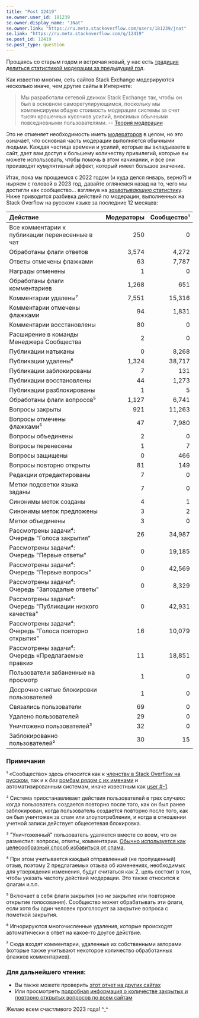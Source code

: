 ```yaml
---
title: "Post 12419"
se.owner.user_id: 181239
se.owner.display_name: "JNat"
se.owner.link: "https://ru.meta.stackoverflow.com/users/181239/jnat"
se.link: "https://ru.meta.stackoverflow.com/q/12419"
se.post_id: 12419
se.post_type: question
---
```

<p>Прощаясь со старым годом и встречая новый, у нас есть <a href="https://ru.meta.stackoverflow.com/search?q=%22year+in+moderation%22+is%3Aquestion">традиция делиться статистикой модерации за предыдущий год</a>.</p>
<p>Как известно многим, сеть сайтов Stack Exchange модерируются несколько иначе, чем другие сайты в Интернете:</p>
<blockquote>
<p>Мы разработали сетевой движок Stack Exchange так, чтобы он был в основном саморегулирующимся, поскольку мы компенсируем общую стоимость модерации системы за счет тысяч крошечных кусочков усилий, вносимых обычными повседневными пользователями.
-- <a href="http://blog.stackoverflow.com/2009/05/a-theory-of-moderation/">Теория модерации</a></p>
</blockquote>
<p>Это не отменяет необходимость иметь <a href="https://stackoverflow.blog/2018/11/21/our-theory-of-moderation-re-visited/">модераторов</a> в целом, но это означает, что основная часть модерации выполняется обычными людьми. Каждая частица времени и усилий, которые вы вкладываете в сайт, дает вам доступ к большему количеству привилегий, которые вы можете использовать, чтобы помочь в этом начинании, и все они производят кумулятивный эффект, который имеет большое значение.</p>
<p>Итак, пока мы прощаемся с 2022 годом (и куда делся январь, верно?) и ныряем с головой в 2023 год, давайте оглянемся назад на то, чего мы достигли как сообщество... взглянув на <a href="https://i.stack.imgur.com/V0TPg.gif" rel="nofollow noreferrer"><em>захватывающую</em> статистику</a>. Ниже приводится разбивка действий по модерации, выполненных на Stack Overflow на русском языке за последние 12 месяцев:</p>
<div class="s-table-container">
<table class="s-table">
<thead>
<tr>
<th style="text-align: left;">Действие</th>
<th style="text-align: right;">Модераторы</th>
<th style="text-align: right;">Сообщество¹</th>
</tr>
</thead>
<tbody>
<tr>
<td style="text-align: left;">Все комментарии к публикации перенесенные в чат</td>
<td style="text-align: right;">250</td>
<td style="text-align: right;">0</td>
</tr>
<tr>
<td style="text-align: left;">Обработаны флаги ответов</td>
<td style="text-align: right;">3,574</td>
<td style="text-align: right;">4,272</td>
</tr>
<tr>
<td style="text-align: left;">Ответы отмечены флажками</td>
<td style="text-align: right;">63</td>
<td style="text-align: right;">7,787</td>
</tr>
<tr>
<td style="text-align: left;">Награды отменены</td>
<td style="text-align: right;">1</td>
<td style="text-align: right;">0</td>
</tr>
<tr>
<td style="text-align: left;">Обработаны флаги комментариев</td>
<td style="text-align: right;">1,268</td>
<td style="text-align: right;">651</td>
</tr>
<tr>
<td style="text-align: left;">Комментарии удалены⁷</td>
<td style="text-align: right;">7,551</td>
<td style="text-align: right;">15,316</td>
</tr>
<tr>
<td style="text-align: left;">Комментарии отмечены флажками</td>
<td style="text-align: right;">94</td>
<td style="text-align: right;">1,831</td>
</tr>
<tr>
<td style="text-align: left;">Комментарии восстановлены</td>
<td style="text-align: right;">80</td>
<td style="text-align: right;">0</td>
</tr>
<tr>
<td style="text-align: left;">Расширение в команды Менеджера Сообщества</td>
<td style="text-align: right;">2</td>
<td style="text-align: right;">0</td>
</tr>
<tr>
<td style="text-align: left;">Публикации натыканы</td>
<td style="text-align: right;">0</td>
<td style="text-align: right;">8,268</td>
</tr>
<tr>
<td style="text-align: left;">Публикации удалены⁶</td>
<td style="text-align: right;">1,324</td>
<td style="text-align: right;">38,717</td>
</tr>
<tr>
<td style="text-align: left;">Публикации заблокированы</td>
<td style="text-align: right;">7</td>
<td style="text-align: right;">131</td>
</tr>
<tr>
<td style="text-align: left;">Публикации восстановлены</td>
<td style="text-align: right;">44</td>
<td style="text-align: right;">1,273</td>
</tr>
<tr>
<td style="text-align: left;">Публикации разблокированы</td>
<td style="text-align: right;">1</td>
<td style="text-align: right;">5</td>
</tr>
<tr>
<td style="text-align: left;">Обработаны флаги вопросов⁵</td>
<td style="text-align: right;">1,127</td>
<td style="text-align: right;">6,741</td>
</tr>
<tr>
<td style="text-align: left;">Вопросы закрыты</td>
<td style="text-align: right;">921</td>
<td style="text-align: right;">11,263</td>
</tr>
<tr>
<td style="text-align: left;">Вопросы отмечены флажками⁵</td>
<td style="text-align: right;">47</td>
<td style="text-align: right;">7,980</td>
</tr>
<tr>
<td style="text-align: left;">Вопросы объединены</td>
<td style="text-align: right;">2</td>
<td style="text-align: right;">0</td>
</tr>
<tr>
<td style="text-align: left;">Вопросы перенесены</td>
<td style="text-align: right;">1</td>
<td style="text-align: right;">7</td>
</tr>
<tr>
<td style="text-align: left;">Вопросы защищены</td>
<td style="text-align: right;">0</td>
<td style="text-align: right;">466</td>
</tr>
<tr>
<td style="text-align: left;">Вопросы повторно открыты</td>
<td style="text-align: right;">81</td>
<td style="text-align: right;">149</td>
</tr>
<tr>
<td style="text-align: left;">Редакции отредактированы</td>
<td style="text-align: right;">7</td>
<td style="text-align: right;">0</td>
</tr>
<tr>
<td style="text-align: left;">Метки подсветки языка заданы</td>
<td style="text-align: right;">7</td>
<td style="text-align: right;">0</td>
</tr>
<tr>
<td style="text-align: left;">Синонимы меток созданы</td>
<td style="text-align: right;">4</td>
<td style="text-align: right;">1</td>
</tr>
<tr>
<td style="text-align: left;">Синонимы меток предложены</td>
<td style="text-align: right;">3</td>
<td style="text-align: right;">2</td>
</tr>
<tr>
<td style="text-align: left;">Метки объединены</td>
<td style="text-align: right;">3</td>
<td style="text-align: right;">0</td>
</tr>
<tr>
<td style="text-align: left;">Рассмотрены задачи⁴: Очередь &quot;Голоса закрытия&quot;</td>
<td style="text-align: right;">26</td>
<td style="text-align: right;">34,987</td>
</tr>
<tr>
<td style="text-align: left;">Рассмотрены задачи⁴: Очередь &quot;Первые ответы&quot;</td>
<td style="text-align: right;">0</td>
<td style="text-align: right;">19,185</td>
</tr>
<tr>
<td style="text-align: left;">Рассмотрены задачи⁴: Очередь &quot;Первые вопросы&quot;</td>
<td style="text-align: right;">0</td>
<td style="text-align: right;">42,569</td>
</tr>
<tr>
<td style="text-align: left;">Рассмотрены задачи⁴: Очередь &quot;Запоздалые ответы&quot;</td>
<td style="text-align: right;">0</td>
<td style="text-align: right;">8,329</td>
</tr>
<tr>
<td style="text-align: left;">Рассмотрены задачи⁴: Очередь &quot;Публикации низкого качества&quot;</td>
<td style="text-align: right;">0</td>
<td style="text-align: right;">42,931</td>
</tr>
<tr>
<td style="text-align: left;">Рассмотрены задачи⁴: Очередь &quot;Голоса повторно открытия&quot;</td>
<td style="text-align: right;">16</td>
<td style="text-align: right;">10,079</td>
</tr>
<tr>
<td style="text-align: left;">Рассмотрены задачи⁴: Очередь «Предлагаемые правки»</td>
<td style="text-align: right;">11</td>
<td style="text-align: right;">18,851</td>
</tr>
<tr>
<td style="text-align: left;">Пользователи забаненные на просмотр</td>
<td style="text-align: right;">1</td>
<td style="text-align: right;">0</td>
</tr>
<tr>
<td style="text-align: left;">Досрочно снятые блокировки пользователей</td>
<td style="text-align: right;">1</td>
<td style="text-align: right;">0</td>
</tr>
<tr>
<td style="text-align: left;">Связались пользователи</td>
<td style="text-align: right;">69</td>
<td style="text-align: right;">0</td>
</tr>
<tr>
<td style="text-align: left;">Удалено пользователей</td>
<td style="text-align: right;">29</td>
<td style="text-align: right;">0</td>
</tr>
<tr>
<td style="text-align: left;">Уничтожено пользователей³</td>
<td style="text-align: right;">32</td>
<td style="text-align: right;">0</td>
</tr>
<tr>
<td style="text-align: left;">Заблокированно пользователей²</td>
<td style="text-align: right;">30</td>
<td style="text-align: right;">15</td>
</tr>
</tbody>
</table>
</div><h3>Примечания</h3>
<p>¹ «Сообщество» здесь относится как к <a href="https://ru.stackoverflow.com/users">членству в Stack Overflow на русском</a>, так и к <em>без</em> <a href="https://ru.stackoverflow.com/users?tab=moderators">ромбам рядом с их именами</a> и автоматизированным системам, иначе известным как <a href="https://ru.stackoverflow.com/users/-1">user #-1</a>.</p>
<p>² Система приостанавливает действия пользователей в трех случаях: когда пользователь создается повторно после того, как он был ранее заблокирован, когда пользователь создается повторно после того, как он был уничтожен за спам или злоупотребления, и когда в отношении учетной записи действует общесетевая блокировка.</p>
<p>³ &quot;Уничтоженный&quot; пользователь удаляется вместе со всем, что он разместил: вопросы, ответы, комментарии. <a href="https://meta.stackexchange.com/questions/88994/what-is-the-difference-between-a-deleted-user-and-a-destroyed-user">Обычно используется как целесообразный способ избавиться от спама.</a></p>
<p>⁴ При этом учитывается каждый отправленный (не пропущенный) отзыв, поэтому 2 предлагаемых отзыва об изменениях, необходимых для утверждения изменения, будут считаться как 2, цель состоит в том, чтобы указать частоту действий модерации. Это также относится к флагам и.т.п.</p>
<p>⁵ Включает в себя флаги закрытия (но <em>не</em> закрытие или повторное открытие голосования). Сообщество может обрабатывать эти флаги, если хотя бы один человек проголосует за закрытие вопроса с пометкой закрытия.</p>
<p>⁶ Игнорируются многочисленные удаления, которые происходят автоматически в ответ на какое-то другое действие.</p>
<p>⁷ Сюда входят комментарии, удаленные их собственными авторами (которые также учитывают некоторое количество обработанных флажков комментариев).</p>
<h3>Для дальнейшего чтения:</h3>
<ul>
<li>Вы также можете проверить <a href="https://stackexchange.com/search?q=title%3A%222022%3A+a+year+in+moderation%22">этот отчет на других сайтах</a></li>
<li>Или просмотреть <a href="https://meta.stackexchange.com/q/386090/208518">подробная информация о количестве закрытых и повторно открытых вопросов по всем сайтам</a></li>
</ul>
<p>Желаю всем счастливого 2023 года! ^_^</p>
